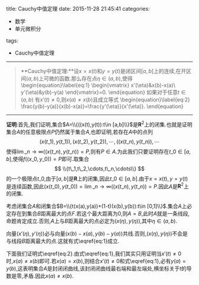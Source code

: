title: Cauchy中值定理
date: 2015-11-28 21:45:41
categories:
- 数学
- 单元微积分

tags:
- Cauchy中值定理

---
>**Cauchy中值定理:**设$x=x(t)$和$y=y(t)$是闭区间$[a,b]$上的连续,在开区间$(a,b)$上可微的函数.那么存在点$\eta\in (a,b)$,使得
\begin{equation}\label{eq:1}
\begin{vmatrix}
  x'(\eta)&x(b)-x(a)\\\
y'(\eta)&y(b)-y(a)
\end{vmatrix}=0.
\end{equation}
>如果对于任意$t\in (a,b)$ 有$x'(t)\neq 0$,则$x(a)\neq x(b)$且成立等式
\begin{equation}\label{eq:2}
\frac{y(b)-y(a)}{x(b)-x(a)}=\frac{y'(\eta)}{x'(\eta)}.
\end{equation}

----

**证明**:首先,我们证明,集合$A=\\{((x(t),y(t)):t\in [a,b]\\}$是$\mathbf{R}^2$上的闭集.也就是证明集合$A$的任意极限点$P$仍然属于集合$A$,也即证明,若存在$A$中的点列
$$
(x(t\_1),y(t\_1)),(x(t\_2),y(t\_2)),\cdots,((x(t\_n),y(t\_n)),\cdots
$$
使得$\lim\_{n\to\infty}((x(t\_n),y(t\_n))=P$,则有$P\in A$.为此我们只要证明存在$t\_0\in [a,b]$,使得$f((x\_0,y\_0))=P$即可.取集合
$$
\\{t\_1,t\_2,\cdots,t\_n,\cdots\\}
$$
的一个极限点$t\_0$,由于$[a,b]$是$\mathbf{R}$上的闭集,因此$t\_0\in [a,b]$.由于$x=x(t),y=y(t)$是连续函数,因此$(x(t\_0),y(t\_0))=\lim\_{n\to\infty}((x(t\_n),y(t\_n))=P$.因此$A$是$\mathbf{R}^2$上的闭集.

考虑闭集合$A$和闭集合$B=\\{t(x(a),y(a))+(1-t)(x(b),y(b)):t\in [0,1]\\}$.集合$A$上必定存在到集合$B$距离最大的点$F$.若这个最大距离为$0$,则$A=B$,此时$A$就是一条线段,命题肯定成立.否则,$A$上与$B$距离最大的点必定为$(x(\eta),y(\eta))$,其中$\eta\in (a,b)$.

向量$(x'(\eta),y'(\eta))$必与向量$(x(b)-x(a),y(b)-y(a))$共线.否则,$(x(\eta),y(\eta))$不会是与线段$B$距离最大的点.这就有式\eqref{eq:1}成立.

下面我们证明式\eqref{eq:2}.由式\eqref{eq:1},我们其实只用证明当$x'(t)\neq 0$时,$x(a)\neq x(b)$即可.若$x(a)=x(b)$,则结合$x'(t)\neq 0$和式\eqref{eq:1},必有$y(a)=y(b)$,这表明集合$A$是封闭闭曲线,该封闭闭曲线最右端和最左端处,横坐标关于$t$的导数是零,矛盾.因此$x(a)\neq x(b)$.
